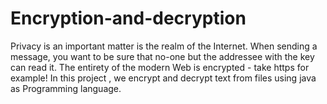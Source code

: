 # Encryption-and-decryption

Privacy is an important matter is the realm of the Internet. When sending a message, you want to be sure that no-one but the addressee with the key can read it. The entirety of the modern Web is encrypted - take https for example! 
In this project , we encrypt and decrypt text from files using java as Programming language.
